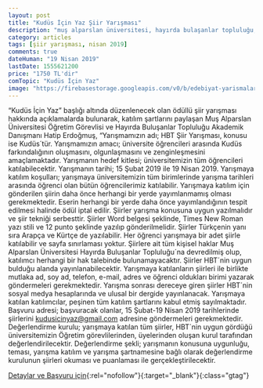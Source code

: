 ```yaml
---
layout: post
title: "Kudüs İçin Yaz Şiir Yarışması"
description: "muş alparslan üniversitesi, hayırda bulaşanlar topluluğu, para ödüllü yarışmalar"
category: articles
tags: [şiir yarışması, nisan 2019]
comments: true
dateHuman: "19 Nisan 2019"
lastDate: 1555621200
price: "1750 TL'dir"
comTopic: "Kudüs İçin Yaz"
image: "https://firebasestorage.googleapis.com/v0/b/edebiyat-yarismalari.appspot.com/o/kudus-icin.jpg?alt=media&token=881b2572-ff19-4983-a47d-e75ee906c240"
---
```


“Kudüs İçin Yaz” başlığı altında düzenlenecek olan ödüllü şiir yarışması hakkında açıklamalarda bulunarak, katılım şartlarını paylaşan Muş Alparslan Üniversitesi Öğretim Görevlisi ve Hayırda Buluşanlar Topluluğu Akademik Danışmanı Hatip Erdoğmuş, “Yarışmamızın adı; HBT Şiir Yarışması, konusu ise Kudüs´tür. Yarışmamızın amacı; üniversite öğrencileri arasında Kudüs farkındalığının oluşmasını, olgunlaşmasını ve zenginleşmesini amaçlamaktadır. Yarışmanın hedef kitlesi; üniversitemizin tüm öğrencileri katılabilecektir. Yarışmanın tarihi; 15 Şubat 2019 ile 19 Nisan 2019. Yarışmaya katılım koşulları; yarışmaya üniversitemizin tüm birimlerinde yarışma tarihleri arasında öğrenci olan bütün öğrencilerimiz katılabilir. Yarışmaya katılım için gönderilen şiirin daha önce herhangi bir yerde yayımlanmamış olması gerekmektedir. Eserin herhangi bir yerde daha önce yayımlandığının tespit edilmesi halinde ödül iptal edilir. Şiirler yarışma konusuna uygun yazılmalıdır ve şiir tekniği serbesttir. Şiirler Word belgesi şeklinde, Times New Roman yazı stili ve 12 punto şeklinde yazılıp gönderilmelidir. Şiirler Türkçenin yanı sıra Arapça ve Kürtçe de yazılabilir. Her öğrenci yarışmaya bir adet şiirle katılabilir ve sayfa sınırlaması yoktur. Şiirlere ait tüm kişisel haklar Muş Alparslan Üniversitesi Hayırda Buluşanlar Topluluğu´na devredilmiş olup, katılımcı herhangi bir hak talebinde bulunamayacaktır. Şiirler HBT´nin uygun bulduğu alanda yayınlanabilecektir. Yarışmaya katılanların şiirleri ile birlikte mutlaka ad, soy ad, telefon, e-mail, adres ve öğrenci oldukları birimi yazarak göndermeleri gerekmektedir. Yarışma sonrası dereceye giren şiirler HBT´nin sosyal medya hesaplarında ve ulusal bir dergide yayınlanacak. Yarışmaya katılan katılımcılar, peşinen tüm katılım şartlarını kabul etmiş sayılmaktadır. Başvuru adresi; başvuracak olanlar, 15 Şubat-19 Nisan 2019 tarihlerinde şiirlerini kudusicinyaz@gmail.com adresine göndermeleri gerekmektedir. Değerlendirme kurulu; yarışmaya katılan tüm şiirler, HBT´nin uygun gördüğü üniversitemizin Öğretim görevlilerinden, üyelerinden oluşan kurul tarafından değerlendirilecektir. Değerlendirme şekli; yarışmanın konusuna uygunluğu, teması, yarışma katılım ve yarışma şartnamesine bağlı olarak değerlendirme kurulunun şiirleri okuması ve puanlaması ile gerçekleştirilecektir.

[Detaylar ve Başvuru için](http://www.musovasi.com/haber/hbtden-odullu-siir-yarismasi--29219.html?utm_source=edebiyatyarismalari.com&utm_medium=affiliate&utm_campaign=cpc){:rel="nofollow"}{:target="_blank"}{:class="gtag"}